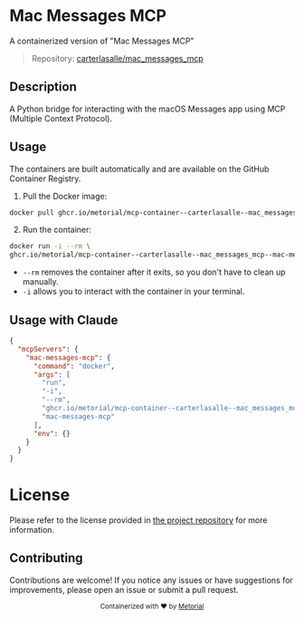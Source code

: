
# Mac Messages MCP

A containerized version of "Mac Messages MCP"

> Repository: [carterlasalle/mac_messages_mcp](https://github.com/carterlasalle/mac_messages_mcp)

## Description

A Python bridge for interacting with the macOS Messages app using MCP (Multiple Context Protocol).


## Usage

The containers are built automatically and are available on the GitHub Container Registry.

1. Pull the Docker image:

```bash
docker pull ghcr.io/metorial/mcp-container--carterlasalle--mac_messages_mcp--mac-messages-mcp
```

2. Run the container:

```bash
docker run -i --rm \ 
ghcr.io/metorial/mcp-container--carterlasalle--mac_messages_mcp--mac-messages-mcp  "mac-messages-mcp"
```

- `--rm` removes the container after it exits, so you don't have to clean up manually.
- `-i` allows you to interact with the container in your terminal.




## Usage with Claude

```json
{
  "mcpServers": {
    "mac-messages-mcp": {
      "command": "docker",
      "args": [
        "run",
        "-i",
        "--rm",
        "ghcr.io/metorial/mcp-container--carterlasalle--mac_messages_mcp--mac-messages-mcp",
        "mac-messages-mcp"
      ],
      "env": {}
    }
  }
}
```

# License

Please refer to the license provided in [the project repository](https://github.com/carterlasalle/mac_messages_mcp) for more information.

## Contributing

Contributions are welcome! If you notice any issues or have suggestions for improvements, please open an issue or submit a pull request.

<div align="center">
  <sub>Containerized with ❤️ by <a href="https://metorial.com">Metorial</a></sub>
</div>
  